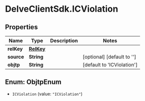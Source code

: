 # DelveClientSdk.ICViolation

## Properties

Name | Type | Description | Notes
------------ | ------------- | ------------- | -------------
**relKey** | [**RelKey**](RelKey.md) |  | 
**source** | **String** |  | [optional] [default to &#39;&#39;]
**objtp** | **String** |  | [default to &#39;ICViolation&#39;]



## Enum: ObjtpEnum


* `ICViolation` (value: `"ICViolation"`)




